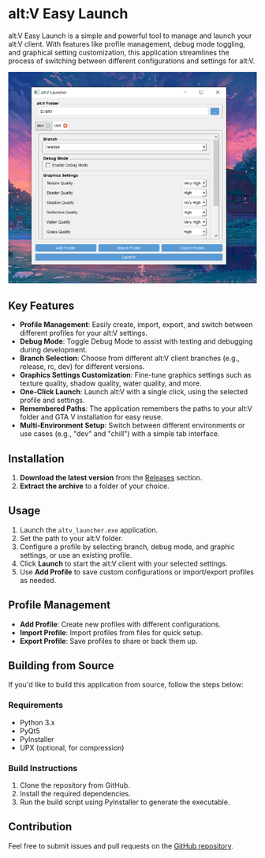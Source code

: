 
# alt:V Easy Launch

alt:V Easy Launch is a simple and powerful tool to manage and launch your alt:V client. With features like profile management, debug mode toggling, and graphical setting customization, this application streamlines the process of switching between different configurations and settings for alt:V.

![alt:V Easy Launc](preview.png)

## Key Features

- **Profile Management**: Easily create, import, export, and switch between different profiles for your alt:V settings.
- **Debug Mode**: Toggle Debug Mode to assist with testing and debugging during development.
- **Branch Selection**: Choose from different alt:V client branches (e.g., release, rc, dev) for different versions.
- **Graphics Settings Customization**: Fine-tune graphics settings such as texture quality, shadow quality, water quality, and more.
- **One-Click Launch**: Launch alt:V with a single click, using the selected profile and settings.
- **Remembered Paths**: The application remembers the paths to your alt:V folder and GTA V installation for easy reuse.
- **Multi-Environment Setup**: Switch between different environments or use cases (e.g., "dev" and "chill") with a simple tab interface.

## Installation

1. **Download the latest version** from the [Releases](https://github.com/str1xxxx/alt-V-Easy-Launch/releases) section.
2. **Extract the archive** to a folder of your choice.

## Usage

1. Launch the `altv_launcher.exe` application.
2. Set the path to your alt:V folder.
3. Configure a profile by selecting branch, debug mode, and graphic settings, or use an existing profile.
4. Click **Launch** to start the alt:V client with your selected settings.
5. Use **Add Profile** to save custom configurations or import/export profiles as needed.

## Profile Management

- **Add Profile**: Create new profiles with different configurations.
- **Import Profile**: Import profiles from files for quick setup.
- **Export Profile**: Save profiles to share or back them up.

## Building from Source

If you'd like to build this application from source, follow the steps below:

### Requirements

- Python 3.x
- PyQt5
- PyInstaller
- UPX (optional, for compression)

### Build Instructions

1. Clone the repository from GitHub.
2. Install the required dependencies.
3. Run the build script using PyInstaller to generate the executable.

## Contribution

Feel free to submit issues and pull requests on the [GitHub repository](https://github.com/str1xxxx/alt-V-Easy-Launch).
